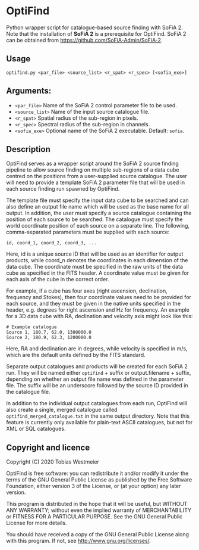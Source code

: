 # OptiFind

Python wrapper script for catalogue-based source finding with SoFiA 2.
Note that the installation of **SoFiA 2** is a prerequisite for OptiFind.
SoFiA 2 can be obtained from https://github.com/SoFiA-Admin/SoFiA-2.

## Usage

```
optifind.py <par_file> <source_list> <r_spat> <r_spec> [<sofia_exe>]
```

 ## Arguments:
 
 * `<par_file>`     Name of the SoFiA 2 control parameter file to be used.
 * `<source_list>`  Name of the input source catalogue file.
 * `<r_spat>`       Spatial radius of the sub-region in pixels.
 * `<r_spec>`       Spectral radius of the sub-region in channels.
 * `<sofia_exe>`    Optional name of the SoFiA 2 executable. Default: `sofia`.

## Description

 OptiFind serves as a wrapper script around the SoFiA 2 source finding pipeline
 to allow source finding  on multiple sub-regions of a data cube centred on the
 positions from a user-supplied source catalogue. The user will need to provide
 a template SoFiA 2 parameter file that will be used in each source finding run
 spawned by OptiFind.

 The template file must specify the input data cube to be searched and can also
 define an output file name which will be used as the base name for all output.
 In addition,  the user must specify a source catalogue containing the position
 of each source to be searched. The catalogue must specify the world coordinate
 position  of each source  on a separate line.  The following,  comma-separated
 parameters must be supplied with each source:

 `id, coord_1, coord_2, coord_3, ...`

 Here, id is a unique source ID  that will be used as an identifier for output
 products, while coord_n denotes the coordinates in each dimension of the data
 cube.  The coordinate must be specified in the raw units of the data cube  as
 specified in the FITS header.  A coordinate value must be given for each axis
 of the cube in the correct order.

 For example, if a cube has four axes (right ascension, declination, frequency
 and Stokes), then four coordinate values need to be provided for each source,
 and they must  be given  in the native units  specified  in the header,  e.g.
 degrees for right ascension  and Hz for frequency.  An example  for a 3D data
 cube with RA, declination and velocity axis might look like this:
 
 ```
 # Example catalogue
 Source 1, 180.7, 62.0, 1300000.0
 Source 2, 180.9, 62.3, 1200000.0
 ```
 
 Here, RA and declination are in degrees,  while velocity is specified in m/s,
 which are the default units defined by the FITS standard.

 Separate output catalogues and products will be created for each SoFiA 2 run.
 They will be named either  `optifind` + suffix  or  output.filename + suffix,
 depending on whether an output file name  was defined  in the parameter file.
 The suffix  will be an underscore  followed by the source ID  provided in the
 catalogue file.

 In addition to the individual output catalogues from each run,  OptiFind will
 also create a single, merged catalogue called `optifind_merged_catalogue.txt`
 in the  same  output directory.   Note that  this feature  is currently  only
 available for plain-text ASCII catalogues, but not for XML or SQL catalogues.
 
 ## Copyright and licence

 Copyright (C) 2020 Tobias Westmeier

 OptiFind is free software: you can redistribute it and/or modify it under the
 terms of the GNU General Public License as published by the Free Software
 Foundation, either version 3 of the License, or (at your option) any later
 version.

 This program is distributed in the hope that it will be useful, but WITHOUT ANY
 WARRANTY; without even the implied warranty of MERCHANTABILITY or FITNESS FOR A
 PARTICULAR PURPOSE. See the GNU General Public License for more details.

You should have received a copy of the GNU General Public License  along with
this program. If not, see http://www.gnu.org/licenses/.
